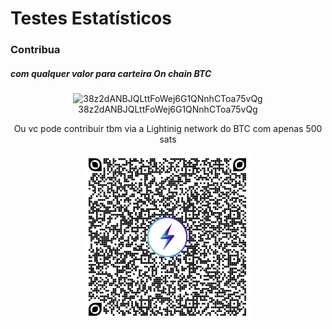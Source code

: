 # Testes Estatísticos

### Contribua 
##### com qualquer valor para carteira On chain BTC

<div align="center">

![38z2dANBJQLttFoWej6G1QNnhCToa75vQg](Testes-Estat-sticos/img/donate.png)\
38z2dANBJQLttFoWej6G1QNnhCToa75vQg

Ou vc pode contribuir tbm via a Lightinig network do BTC com apenas 500 sats
<div align="center">

![](/img/ln-donate.png)


</div>